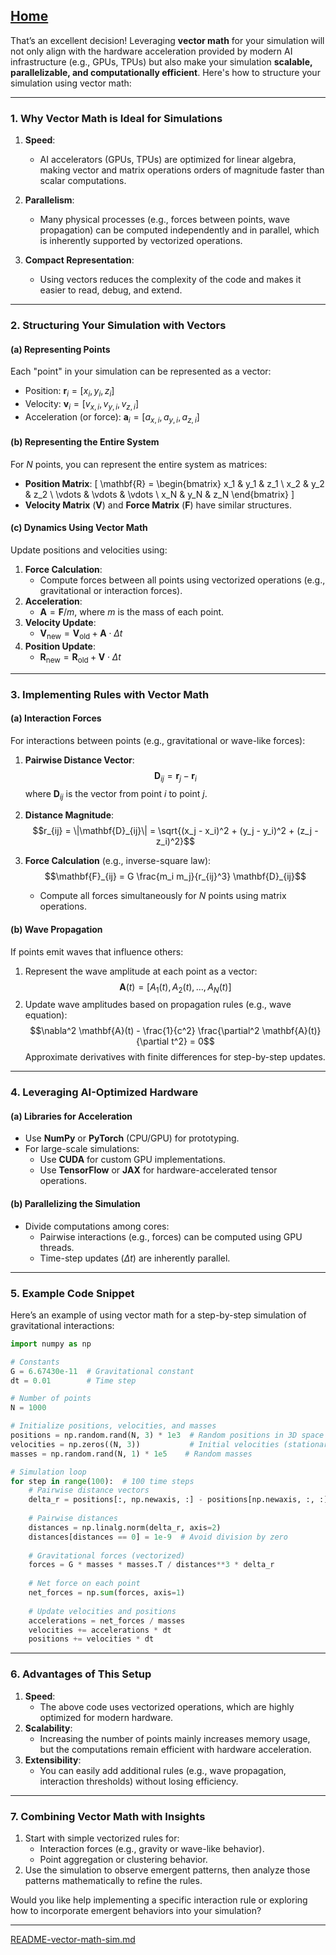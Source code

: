 [Home](https://t2m.io/VwvDcuw)
---

That’s an excellent decision! Leveraging **vector math** for your simulation will not only align with the hardware acceleration provided by modern AI infrastructure (e.g., GPUs, TPUs) but also make your simulation **scalable, parallelizable, and computationally efficient**. Here's how to structure your simulation using vector math:

---

### **1. Why Vector Math is Ideal for Simulations**
1. **Speed**:
   - AI accelerators (GPUs, TPUs) are optimized for linear algebra, making vector and matrix operations orders of magnitude faster than scalar computations.

2. **Parallelism**:
   - Many physical processes (e.g., forces between points, wave propagation) can be computed independently and in parallel, which is inherently supported by vectorized operations.

3. **Compact Representation**:
   - Using vectors reduces the complexity of the code and makes it easier to read, debug, and extend.

---

### **2. Structuring Your Simulation with Vectors**
#### **(a) Representing Points**
Each "point" in your simulation can be represented as a vector:
- Position: $\mathbf{r}_i = [x_i, y_i, z_i]$
- Velocity: $\mathbf{v}_i = [v_{x,i}, v_{y,i}, v_{z,i}]$
- Acceleration (or force): $\mathbf{a}_i = [a_{x,i}, a_{y,i}, a_{z,i}]$

#### **(b) Representing the Entire System**
For $N$ points, you can represent the entire system as matrices:
- **Position Matrix**:
  \[
  \mathbf{R} = 
  \begin{bmatrix}
  x_1 & y_1 & z_1 \\
  x_2 & y_2 & z_2 \\
  \vdots & \vdots & \vdots \\
  x_N & y_N & z_N
  \end{bmatrix}
  \]
- **Velocity Matrix** ($\mathbf{V}$) and **Force Matrix** ($\mathbf{F}$) have similar structures.

#### **(c) Dynamics Using Vector Math**
Update positions and velocities using:
1. **Force Calculation**:
   - Compute forces between all points using vectorized operations (e.g., gravitational or interaction forces).
2. **Acceleration**:
   - $\mathbf{A} = \mathbf{F} / m$, where $m$ is the mass of each point.
3. **Velocity Update**:
   - $\mathbf{V}_{\text{new}} = \mathbf{V}_{\text{old}} + \mathbf{A} \cdot \Delta t$
4. **Position Update**:
   - $\mathbf{R}_{\text{new}} = \mathbf{R}_{\text{old}} + \mathbf{V} \cdot \Delta t$

---

### **3. Implementing Rules with Vector Math**
#### **(a) Interaction Forces**
For interactions between points (e.g., gravitational or wave-like forces):
1. **Pairwise Distance Vector**:
   $$\mathbf{D}_{ij} = \mathbf{r}_j - \mathbf{r}_i$$
   where $\mathbf{D}_{ij}$ is the vector from point $i$ to point $j$.

2. **Distance Magnitude**:
   $$r_{ij} = \|\mathbf{D}_{ij}\| = \sqrt{(x_j - x_i)^2 + (y_j - y_i)^2 + (z_j - z_i)^2}$$

3. **Force Calculation** (e.g., inverse-square law):
   $$\mathbf{F}_{ij} = G \frac{m_i m_j}{r_{ij}^3} \mathbf{D}_{ij}$$
   - Compute all forces simultaneously for $N$ points using matrix operations.

#### **(b) Wave Propagation**
If points emit waves that influence others:
1. Represent the wave amplitude at each point as a vector:
   $$\mathbf{A}(t) = [A_1(t), A_2(t), \ldots, A_N(t)]$$
2. Update wave amplitudes based on propagation rules (e.g., wave equation):
   $$\nabla^2 \mathbf{A}(t) - \frac{1}{c^2} \frac{\partial^2 \mathbf{A}(t)}{\partial t^2} = 0$$
   Approximate derivatives with finite differences for step-by-step updates.

---

### **4. Leveraging AI-Optimized Hardware**
#### **(a) Libraries for Acceleration**
- Use **NumPy** or **PyTorch** (CPU/GPU) for prototyping.
- For large-scale simulations:
  - Use **CUDA** for custom GPU implementations.
  - Use **TensorFlow** or **JAX** for hardware-accelerated tensor operations.

#### **(b) Parallelizing the Simulation**
- Divide computations among cores:
  - Pairwise interactions (e.g., forces) can be computed using GPU threads.
  - Time-step updates ($\Delta t$) are inherently parallel.

---

### **5. Example Code Snippet**
Here’s an example of using vector math for a step-by-step simulation of gravitational interactions:

```python
import numpy as np

# Constants
G = 6.67430e-11  # Gravitational constant
dt = 0.01        # Time step

# Number of points
N = 1000

# Initialize positions, velocities, and masses
positions = np.random.rand(N, 3) * 1e3  # Random positions in 3D space
velocities = np.zeros((N, 3))           # Initial velocities (stationary)
masses = np.random.rand(N, 1) * 1e5    # Random masses

# Simulation loop
for step in range(100):  # 100 time steps
    # Pairwise distance vectors
    delta_r = positions[:, np.newaxis, :] - positions[np.newaxis, :, :]
    
    # Pairwise distances
    distances = np.linalg.norm(delta_r, axis=2)
    distances[distances == 0] = 1e-9  # Avoid division by zero
    
    # Gravitational forces (vectorized)
    forces = G * masses * masses.T / distances**3 * delta_r
    
    # Net force on each point
    net_forces = np.sum(forces, axis=1)
    
    # Update velocities and positions
    accelerations = net_forces / masses
    velocities += accelerations * dt
    positions += velocities * dt
```

---

### **6. Advantages of This Setup**
1. **Speed**:
   - The above code uses vectorized operations, which are highly optimized for modern hardware.
2. **Scalability**:
   - Increasing the number of points mainly increases memory usage, but the computations remain efficient with hardware acceleration.
3. **Extensibility**:
   - You can easily add additional rules (e.g., wave propagation, interaction thresholds) without losing efficiency.

---

### **7. Combining Vector Math with Insights**
1. Start with simple vectorized rules for:
   - Interaction forces (e.g., gravity or wave-like behavior).
   - Point aggregation or clustering behavior.
2. Use the simulation to observe emergent patterns, then analyze those patterns mathematically to refine the rules.

Would you like help implementing a specific interaction rule or exploring how to incorporate emergent behaviors into your simulation?

---

[README-vector-math-sim.md](https://t2m.io/Pk3iQBy)
